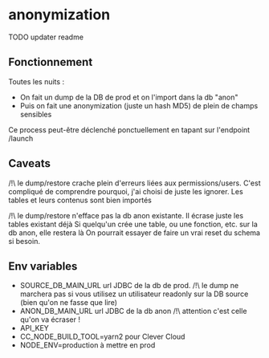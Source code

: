 # anonymization

TODO updater readme

## Fonctionnement

Toutes les nuits :

- On fait un dump de la DB de prod et on l'import dans la db "anon"
- Puis on fait une anonymization (juste un hash MD5) de plein de champs sensibles

Ce process peut-être déclenché ponctuellement en tapant sur l'endpoint /launch

## Caveats

/!\ le dump/restore crache plein d'erreurs liées aux permissions/users.
C'est compliqué de comprendre pourquoi, j'ai choisi de juste les ignorer.
Les tables et leurs contenus sont bien importés

/!\ le dump/restore n'efface pas la db anon existante. Il écrase juste les tables existant déjà
Si quelqu'un crée une table, ou une fonction, etc. sur la db anon, elle restera là
On pourrait essayer de faire un vrai reset du schema si besoin.

## Env variables

- SOURCE_DB_MAIN_URL url JDBC de la db de prod. /!\ le dump ne marchera pas si vous utilisez un utilisateur readonly sur la DB source (bien qu'on ne fasse que lire)
- ANON_DB_MAIN_URL url JDBC de la db anon /!\ attention c'est celle qu'on va écraser !
- API_KEY
- CC_NODE_BUILD_TOOL=yarn2 pour Clever Cloud
- NODE_ENV=production à mettre en prod

